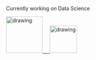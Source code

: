 Currently working on Data Science

<a href="https://www.linkedin.com/in/sebdixon/"><img src="https://res.cloudinary.com/importdata/image/upload/v1595012354/linkedin_t9qiwy.png" alt="drawing" width="100"/> &nbsp;&nbsp;&nbsp;&nbsp;<a href="https://www.kaggle.com/sebastiandixon"><img src="https://res.cloudinary.com/importdata/image/upload/v1595012924/kaggle_ksaktb.png" alt="drawing" width="75"/>
